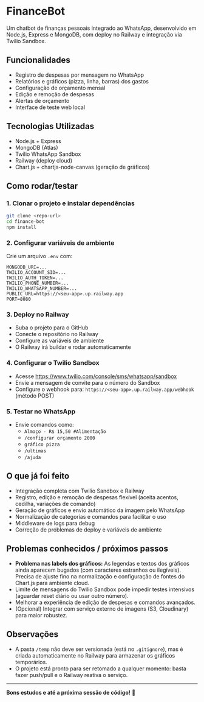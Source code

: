 # FinanceBot

Um chatbot de finanças pessoais integrado ao WhatsApp, desenvolvido em Node.js, Express e MongoDB, com deploy no Railway e integração via Twilio Sandbox.

## Funcionalidades
- Registro de despesas por mensagem no WhatsApp
- Relatórios e gráficos (pizza, linha, barras) dos gastos
- Configuração de orçamento mensal
- Edição e remoção de despesas
- Alertas de orçamento
- Interface de teste web local

## Tecnologias Utilizadas
- Node.js + Express
- MongoDB (Atlas)
- Twilio WhatsApp Sandbox
- Railway (deploy cloud)
- Chart.js + chartjs-node-canvas (geração de gráficos)

## Como rodar/testar

### 1. Clonar o projeto e instalar dependências
```bash
git clone <repo-url>
cd finance-bot
npm install
```

### 2. Configurar variáveis de ambiente
Crie um arquivo `.env` com:
```
MONGODB_URI=...
TWILIO_ACCOUNT_SID=...
TWILIO_AUTH_TOKEN=...
TWILIO_PHONE_NUMBER=...
TWILIO_WHATSAPP_NUMBER=...
PUBLIC_URL=https://<seu-app>.up.railway.app
PORT=8080
```

### 3. Deploy no Railway
- Suba o projeto para o GitHub
- Conecte o repositório no Railway
- Configure as variáveis de ambiente
- O Railway irá buildar e rodar automaticamente

### 4. Configurar o Twilio Sandbox
- Acesse https://www.twilio.com/console/sms/whatsapp/sandbox
- Envie a mensagem de convite para o número do Sandbox
- Configure o webhook para: `https://<seu-app>.up.railway.app/webhook` (método POST)

### 5. Testar no WhatsApp
- Envie comandos como:
  - `Almoço - R$ 15,50 #Alimentação`
  - `/configurar orçamento 2000`
  - `gráfico pizza`
  - `/ultimas`
  - `/ajuda`

## O que já foi feito
- Integração completa com Twilio Sandbox e Railway
- Registro, edição e remoção de despesas flexível (aceita acentos, cedilha, variações de comando)
- Geração de gráficos e envio automático da imagem pelo WhatsApp
- Normalização de categorias e comandos para facilitar o uso
- Middleware de logs para debug
- Correção de problemas de deploy e variáveis de ambiente

## Problemas conhecidos / próximos passos
- **Problema nas labels dos gráficos:** As legendas e textos dos gráficos ainda aparecem bugados (com caracteres estranhos ou ilegíveis). Precisa de ajuste fino na normalização e configuração de fontes do Chart.js para ambiente cloud.
- Limite de mensagens do Twilio Sandbox pode impedir testes intensivos (aguardar reset diário ou usar outro número).
- Melhorar a experiência de edição de despesas e comandos avançados.
- (Opcional) Integrar com serviço externo de imagens (S3, Cloudinary) para maior robustez.

## Observações
- A pasta `/temp` não deve ser versionada (está no `.gitignore`), mas é criada automaticamente no Railway para armazenar os gráficos temporários.
- O projeto está pronto para ser retomado a qualquer momento: basta fazer push/pull e o Railway reativa o serviço.

---

**Bons estudos e até a próxima sessão de código!** 🚀 